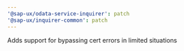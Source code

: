 ```yaml
---
'@sap-ux/odata-service-inquirer': patch
'@sap-ux/inquirer-common': patch
---
```


Adds support for bypassing cert errors in limited situations
